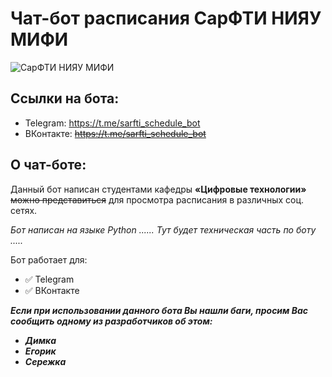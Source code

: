 #   Чат-бот расписания СарФТИ НИЯУ МИФИ
![СарФТИ НИЯУ МИФИ](https://i.postimg.cc/T2LTRYDr/68747470733a2f2f73756e392d32302e757365726170692e636f6d2f696d70672f75577a534b7130797638477a7053746b55.jpg)
## Ссылки на бота:
- Telegram: https://t.me/sarfti_schedule_bot
- ВКонтакте: ~~https://t.me/sarfti_schedule_bot~~
## О чат-боте:
Данный бот написан студентами кафедры **«Цифровые технологии»** 	~~можно представиться~~ для просмотра расписания в различных соц. сетях.

_Бот написан на языке Python ...... Тут будет техническая часть по боту ....._

Бот работает для:
- ✅ Telegram
- ✅ ВКонтакте

***Если при использовании данного бота Вы нашли баги, просим Вас сообщить одному из разработчиков об этом:***
* ***Димка***
* ***Егорик***
* ***Сережка***
